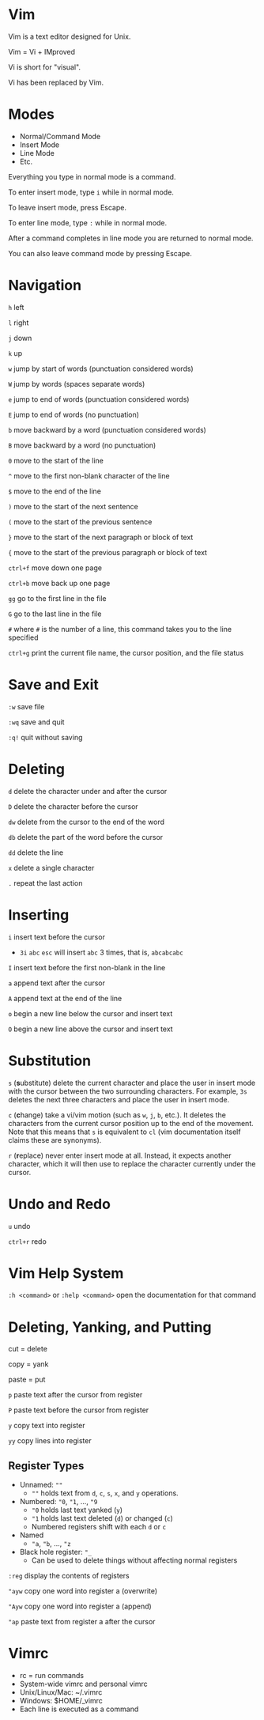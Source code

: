 # Vim

Vim is a text editor designed for Unix.

Vim = Vi + IMproved

Vi is short for "visual".

Vi has been replaced by Vim.

# Modes

- Normal/Command Mode
- Insert Mode
- Line Mode
- Etc.

Everything you type in normal mode is a command.

To enter insert mode, type `i` while in normal mode.

To leave insert mode, press Escape.

To enter line mode, type `:` while in normal mode.

After a command completes in line mode you are returned to normal mode.

You can also leave command mode by pressing Escape.

# Navigation

`h` left

`l` right

`j` down

`k` up

`w` jump by start of words (punctuation considered words)

`W` jump by words (spaces separate words)

`e` jump to end of words (punctuation considered words)

`E` jump to end of words (no punctuation)

`b` move backward by a word (punctuation considered words)

`B` move backward by a word (no punctuation)

`0` move to the start of the line

`^` move to the first non-blank character of the line

`$` move to the end of the line

`)` move to the start of the next sentence

`(` move to the start of the previous sentence

`}` move to the start of the next paragraph or block of text

`{` move to the start of the previous paragraph or block of text

`ctrl+f` move down one page

`ctrl+b` move back up one page

`gg` go to the first line in the file

`G` go to the last line in the file

`#` where `#` is the number of a line, this command takes you to the line specified

`ctrl+g` print the current file name, the cursor position, and the file status

# Save and Exit

`:w` save file

`:wq` save and quit

`:q!` quit without saving

# Deleting

`d` delete the character under and after the cursor

`D` delete the character before the cursor

`dw` delete from the cursor to the end of the word

`db` delete the part of the word before the cursor

`dd` delete the line

`x` delete a single character

`.` repeat the last action

# Inserting

`i` insert text before the cursor
  - `3i` `abc` `esc` will insert `abc` 3 times, that is, `abcabcabc`

`I` insert text before the first non-blank in the line

`a` append text after the cursor

`A` append text at the end of the line

`o` begin a new line below the cursor and insert text

`O` begin a new line above the cursor and insert text

# Substitution

`s` (**s**ubstitute) delete the current character and place the user in insert mode with the cursor between the two surrounding characters. For example, `3s` deletes the next three characters and place the user in insert mode.

`c` (**c**hange) take a vi/vim motion (such as `w`, `j`, `b`, etc.). It deletes the characters from the current cursor position up to the end of the movement. Note that this means that `s` is equivalent to `cl` (vim documentation itself claims these are synonyms).

`r` (**r**eplace) never enter insert mode at all. Instead, it expects another character, which it will then use to replace the character currently under the cursor.

# Undo and Redo

`u` undo

`ctrl+r` redo

# Vim Help System

`:h <command>` or `:help <command>` open the documentation for that command

# Deleting, Yanking, and Putting

cut = delete

copy = yank

paste = put

`p` paste text after the cursor from register

`P` paste text before the cursor from register

`y` copy text into register

`yy` copy lines into register

## Register Types

- Unnamed: `""`
  - `""` holds text from `d`, `c`, `s`, `x`, and `y` operations.
- Numbered: `"0`, `"1`, ..., `"9`
  - `"0` holds last text yanked (`y`)
  - `"1` holds last text deleted (`d`) or changed (`c`)
  - Numbered registers shift with each `d` or `c`
- Named
  - `"a`, `"b`, ..., `"z`
- Black hole register: `"_`
  - Can be used to delete things without affecting normal registers

`:reg` display the contents of registers

`"ayw` copy one word into register a (overwrite)

`"Ayw` copy one word into register a (append)

`"ap` paste text from register a after the cursor

# Vimrc

- rc = run commands
- System-wide vimrc and personal vimrc
- Unix/Linux/Mac: ~/.vimrc
- Windows: $HOME/_vimrc
- Each line is executed as a command

